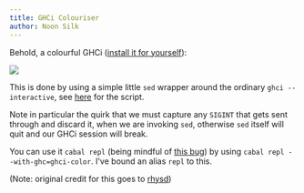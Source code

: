 ```yaml
---
title: GHCi Colouriser
author: Noon Silk
---
```


Behold, a colourful GHCi ([install it for yourself](https://github.com/silky/ghci-color)):

![](https://raw.github.com/silky/ghci-color/master/cap2.png)

This is done by using a simple little `sed` wrapper around the ordinary `ghci --interactive`,
see [here](https://github.com/silky/ghci-color/blob/master/ghci-color) for the script.

Note in particular the quirk that we must capture any `SIGINT` that gets sent through and discard it, when we are invoking `sed`, otherwise `sed` itself will quit and our GHCi session will break.

You can use it `cabal repl` (being mindful of [this bug](https://github.com/haskell/cabal/issues/1905)) by using `cabal repl --with-ghc=ghci-color`. I've bound an alias `repl` to this.

(Note: original credit for this goes to [rhysd](https://github.com/rhysd/))
